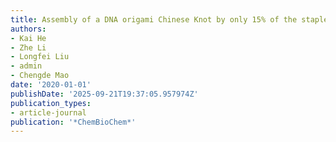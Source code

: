 ```yaml
---
title: Assembly of a DNA origami Chinese Knot by only 15% of the staple strands
authors:
- Kai He
- Zhe Li
- Longfei Liu
- admin
- Chengde Mao
date: '2020-01-01'
publishDate: '2025-09-21T19:37:05.957974Z'
publication_types:
- article-journal
publication: '*ChemBioChem*'
---
```

